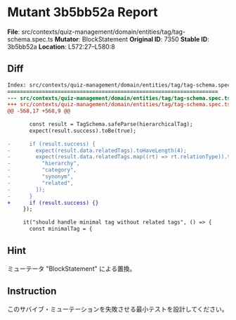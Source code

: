 # Mutant 3b5bb52a Report

**File**: src/contexts/quiz-management/domain/entities/tag/tag-schema.spec.ts
**Mutator**: BlockStatement
**Original ID**: 7350
**Stable ID**: 3b5bb52a
**Location**: L572:27–L580:8

## Diff

```diff
Index: src/contexts/quiz-management/domain/entities/tag/tag-schema.spec.ts
===================================================================
--- src/contexts/quiz-management/domain/entities/tag/tag-schema.spec.ts	original
+++ src/contexts/quiz-management/domain/entities/tag/tag-schema.spec.ts	mutated #7350
@@ -568,17 +568,9 @@
 
       const result = TagSchema.safeParse(hierarchicalTag);
       expect(result.success).toBe(true);
 
-      if (result.success) {
-        expect(result.data.relatedTags).toHaveLength(4);
-        expect(result.data.relatedTags.map((rt) => rt.relationType)).toEqual([
-          "hierarchy",
-          "category",
-          "synonym",
-          "related",
-        ]);
-      }
+      if (result.success) {}
     });
 
     it("should handle minimal tag without related tags", () => {
       const minimalTag = {
```

## Hint

ミューテータ "BlockStatement" による置換。

## Instruction

このサバイブ・ミューテーションを失敗させる最小テストを設計してください。

